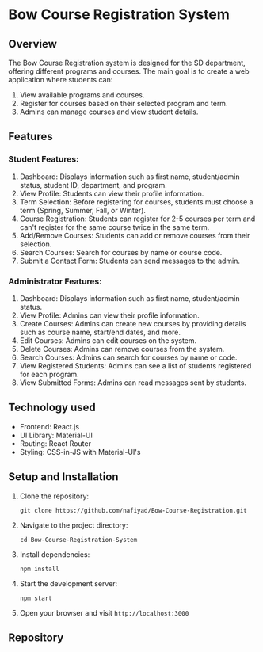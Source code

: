 # Bow Course Registration System

## Overview

The Bow Course Registration system is designed for the SD department, offering different
programs and courses. The main goal is to create a web application where students can:
1. View available programs and courses.
2. Register for courses based on their selected program and term.
3. Admins can manage courses and view student details.

## Features

### Student Features:
1. Dashboard: Displays information such as first name, student/admin status, student ID, department, and program.
2. View Profile: Students can view their profile information.
3. Term Selection: Before registering for courses, students must choose a term (Spring, Summer, Fall, or Winter).
4. Course Registration: Students can register for 2-5 courses per term and can't register for the same course twice in the same term.
5. Add/Remove Courses: Students can add or remove courses from their selection.
6. Search Courses: Search for courses by name or course code.
7. Submit a Contact Form: Students can send messages to the admin.

### Administrator Features:
1. Dashboard: Displays information such as first name, student/admin status.
2. View Profile: Admins can view their profile information.
3. Create Courses: Admins can create new courses by providing details such as course name, start/end dates, and more.
4. Edit Courses: Admins can edit courses on the system.
5. Delete Courses: Admins can remove courses from the system.
6. Search Courses: Admins can search for courses by name or code.
7. View Registered Students: Admins can see a list of students registered for each program.
8. View Submitted Forms: Admins can read messages sent by students.

## Technology used

- Frontend: React.js
- UI Library: Material-UI
- Routing: React Router
- Styling: CSS-in-JS with Material-UI's 

## Setup and Installation

1. Clone the repository:
   ```
   git clone https://github.com/nafiyad/Bow-Course-Registration.git
   ```

2. Navigate to the project directory:
   ```
   cd Bow-Course-Registration-System
   ```

3. Install dependencies:
   ```
   npm install
   ```

4. Start the development server:
   ```
   npm start
   ```

5. Open your browser and visit `http://localhost:3000`

## Repository


